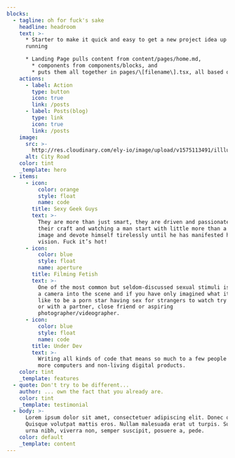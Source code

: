 ```yaml
---
blocks:
  - tagline: oh for fuck's sake
    headline: headroom
    text: >-
      * Starter to make it quick and easy to get a new project idea up and
      running

      * Landing Page pulls content from content/pages/home.md,
        * components from components/blocks, and
        * puts them all together in pages/\[filename\].tsx, all based on a schema defined in .tina/schema.ts.
    actions:
      - label: Action
        type: button
        icon: true
        link: /posts
      - label: Posts(blog)
        type: link
        icon: true
        link: /posts
    image:
      src: >-
        http://res.cloudinary.com/ely-io/image/upload/v1575113491/illlustrations.co/svg/day65-city-road.svg
      alt: City Road
    color: tint
    _template: hero
  - items:
      - icon:
          color: orange
          style: float
          name: code
        title: Sexy Geek Guys
        text: >-
          They are more than just smart, they are driven and passionate about
          their craft and watching a man start with little more than a mental
          image and devote himself tirelessly until he has manifested his
          vision. Fuck it’s hot!
      - icon:
          color: blue
          style: float
          name: aperture
        title: Filming Fetish
        text: >-
          One of the most common but seldom-discussed sexual stimuli is bringing
          a camera into the scene and if you have only imagined what it would be
          like to be a porn star having sex for strangers to watch try it solo
          or with a partner, close friend or aspiring
          photographer/videographer. 
      - icon:
          color: blue
          style: float
          name: code
        title: Under Dev
        text: >-
          Writing all kinds of code that means so much to a few people and a lot
          more computers and non-living digital products.
    color: tint
    _template: features
  - quote: Don't try to be different...
    author: ... own the fact that you already are.
    color: tint
    _template: testimonial
  - body: >-
      Lorem ipsum dolor sit amet, consectetuer adipiscing elit. Donec odio.
      Quisque volutpat mattis eros. Nullam malesuada erat ut turpis. Suspendisse
      urna nibh, viverra non, semper suscipit, posuere a, pede.
    color: default
    _template: content
---
```


